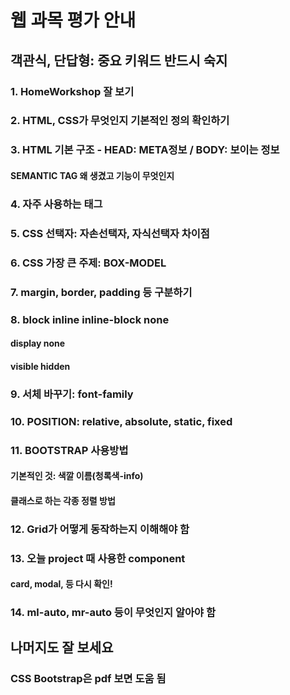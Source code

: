 # 웹 과목 평가 안내

## 객관식, 단답형: 중요 키워드 반드시 숙지

### 1. HomeWorkshop 잘 보기

### 2. HTML, CSS가 무엇인지 기본적인 정의 확인하기

### 3. HTML 기본 구조 - HEAD: META정보 /  BODY: 보이는 정보

#### 	SEMANTIC TAG 왜 생겼고 기능이 무엇인지

### 4. 자주 사용하는 태그 <a> <form> <img>

### 5. CSS 선택자: 자손선택자, 자식선택자 차이점

### 6. CSS 가장 큰 주제: BOX-MODEL

### 7. margin, border, padding 등 구분하기

### 8. block inline inline-block none

#### 	display none

#### 	visible hidden

### 9. 서체 바꾸기: font-family

### 10. POSITION: relative, absolute, static, fixed

### 11. BOOTSTRAP 사용방법

#### 	기본적인 것: 색깔 이름(청록색-info)

#### 	클래스로 하는 각종 정렬 방법

### 12. Grid가 어떻게 동작하는지 이해해야 함

### 13. 오늘 project 때 사용한 component

#### 	card, modal, 등 다시 확인!

### 14. ml-auto, mr-auto 등이 무엇인지 알아야 함



## 나머지도 잘 보세요

### CSS Bootstrap은 pdf 보면 도움 됨